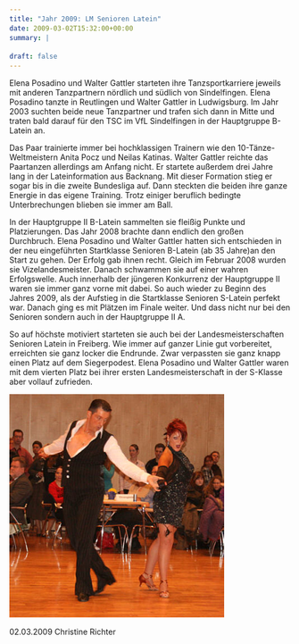 ```yaml
---
title: "Jahr 2009: LM Senioren Latein"
date: 2009-03-02T15:32:00+00:00
summary: |
    
draft: false
---
```


Elena Posadino und Walter Gattler starteten ihre Tanzsportkarriere jeweils mit anderen Tanzpartnern nördlich und südlich von Sindelfingen. Elena Posadino tanzte in Reutlingen und Walter Gattler in Ludwigsburg. Im Jahr 2003 suchten beide neue Tanzpartner und trafen sich dann in Mitte und traten bald darauf für den TSC im VfL Sindelfingen in der Hauptgruppe B-Latein an.

Das Paar trainierte immer bei hochklassigen Trainern wie den 10-Tänze-Weltmeistern Anita Pocz und Neilas Katinas. Walter Gattler reichte das Paartanzen allerdings am Anfang nicht. Er startete außerdem drei Jahre lang in der Lateinformation aus Backnang. Mit dieser Formation stieg er sogar bis in die zweite Bundesliga auf. Dann steckten die beiden ihre ganze Energie in das eigene Training. Trotz einiger beruflich bedingte Unterbrechungen blieben sie immer am Ball.

In der Hauptgruppe II B-Latein sammelten sie fleißig Punkte und Platzierungen. Das Jahr 2008 brachte dann endlich den großen Durchbruch. Elena Posadino und Walter Gattler hatten sich entschieden in der neu eingeführten Startklasse Senioren B-Latein (ab 35 Jahre)an den Start zu gehen. Der Erfolg gab ihnen recht. Gleich im Februar 2008 wurden sie Vizelandesmeister. Danach schwammen sie auf einer wahren Erfolgswelle. Auch innerhalb der jüngeren Konkurrenz der Hauptgruppe II waren sie immer ganz vorne mit dabei. So auch wieder zu Beginn des Jahres 2009, als der Aufstieg in die Startklasse Senioren S-Latein perfekt war. Danach ging es mit Plätzen im Finale weiter. Und dass nicht nur bei den Senioren sondern auch in der Hauptgruppe II A.

So auf höchste motiviert starteten sie auch bei der Landesmeisterschaften Senioren Latein in Freiberg. Wie immer auf ganzer Linie gut vorbereitet, erreichten sie ganz locker die Endrunde. Zwar verpassten sie ganz knapp einen Platz auf dem Siegerpodest. Elena Posadino und Walter Gattler waren mit dem vierten Platz bei ihrer ersten Landesmeisterschaft in der S-Klasse aber vollauf zufrieden.

![sen Latein](090302.jpg)

02.03.2009  Christine Richter


